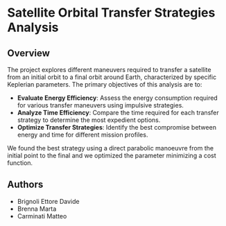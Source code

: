 # Satellite Orbital Transfer Strategies Analysis

## Overview
The project explores different maneuvers required to transfer a satellite from an initial orbit to a final orbit around Earth, characterized by specific Keplerian parameters. The primary objectives of this analysis are to:

- **Evaluate Energy Efficiency**: Assess the energy consumption required for various transfer maneuvers using impulsive strategies.
- **Analyze Time Efficiency**: Compare the time required for each transfer strategy to determine the most expedient options.
- **Optimize Transfer Strategies**: Identify the best compromise between energy and time for different mission profiles.

We found the best strategy using a direct parabolic manoeuvre from the initial point to the final and we optimized the parameter minimizing a cost function.

## Authors
- Brignoli Ettore Davide
- Brenna Marta
- Carminati Matteo

